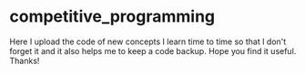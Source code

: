 # competitive_programming
Here I upload the code of new concepts I learn time to time so that I don't forget it and it also  helps me to keep a code backup.
Hope you find it useful. 
Thanks!
